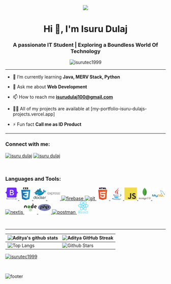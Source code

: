 <p align="center">
<picture><img src = "https://github.com/7oSkaaa/7oSkaaa/blob/main/Images/about_me.gif?raw=true"  width = 180px  ></picture>
</p>
<h1 align="center">Hi 👋, I'm Isuru Dulaj</h1>
<h3 align="center">A passionate IT Student | Exploring a Boundless World Of Technology</h3>

<p align="center"> <img src="https://komarev.com/ghpvc/?username=isurutec1999&label=Profile%20views&color=0e75b6&style=flat" alt="isurutec1999" /> </p>

---
- 🌱 I’m currently learning **Java, MERV Stack, Python**

- 💬 Ask me about **Web Development**

- 📫 How to reach me **isurudulaj100@gmail.com**

- 👨‍💻 All of my projects are available at [my-portfolio-isuru-dulajs-projects.vercel.app]

- ⚡ Fun fact **Call me as ID Product**
---
<h3 align="left">Connect with me:</h3>
<p align="left">
<a href="https://linkedin.com/in/isuru dulaj" target="blank"><img align="center" src="https://raw.githubusercontent.com/rahuldkjain/github-profile-readme-generator/master/src/images/icons/Social/linked-in-alt.svg" alt="isuru dulaj" height="30" width="40" /></a>
<a href="https://fb.com/isuru dulaj" target="blank"><img align="center" src="https://raw.githubusercontent.com/rahuldkjain/github-profile-readme-generator/master/src/images/icons/Social/facebook.svg" alt="isuru dulaj" height="30" width="40" /></a>
</p><br>

<h3 align="left">Languages and Tools:</h3>
<p align="left"> <a href="https://getbootstrap.com" target="_blank" rel="noreferrer"> <img src="https://raw.githubusercontent.com/devicons/devicon/master/icons/bootstrap/bootstrap-plain-wordmark.svg" alt="bootstrap" width="40" height="40"/> </a> <a href="https://www.w3schools.com/css/" target="_blank" rel="noreferrer"> <img src="https://raw.githubusercontent.com/devicons/devicon/master/icons/css3/css3-original-wordmark.svg" alt="css3" width="40" height="40"/> </a> <a href="https://www.docker.com/" target="_blank" rel="noreferrer"> <img src="https://raw.githubusercontent.com/devicons/devicon/master/icons/docker/docker-original-wordmark.svg" alt="docker" width="40" height="40"/> </a> <a href="https://expressjs.com" target="_blank" rel="noreferrer"> <img src="https://raw.githubusercontent.com/devicons/devicon/master/icons/express/express-original-wordmark.svg" alt="express" width="40" height="40"/> </a> <a href="https://firebase.google.com/" target="_blank" rel="noreferrer"> <img src="https://www.vectorlogo.zone/logos/firebase/firebase-icon.svg" alt="firebase" width="40" height="40"/> </a> <a href="https://git-scm.com/" target="_blank" rel="noreferrer"> <img src="https://www.vectorlogo.zone/logos/git-scm/git-scm-icon.svg" alt="git" width="40" height="40"/> </a> <a href="https://www.w3.org/html/" target="_blank" rel="noreferrer"> <img src="https://raw.githubusercontent.com/devicons/devicon/master/icons/html5/html5-original-wordmark.svg" alt="html5" width="40" height="40"/> </a> <a href="https://www.java.com" target="_blank" rel="noreferrer"> <img src="https://raw.githubusercontent.com/devicons/devicon/master/icons/java/java-original.svg" alt="java" width="40" height="40"/> </a> <a href="https://developer.mozilla.org/en-US/docs/Web/JavaScript" target="_blank" rel="noreferrer"> <img src="https://raw.githubusercontent.com/devicons/devicon/master/icons/javascript/javascript-original.svg" alt="javascript" width="40" height="40"/> </a> <a href="https://www.mongodb.com/" target="_blank" rel="noreferrer"> <img src="https://raw.githubusercontent.com/devicons/devicon/master/icons/mongodb/mongodb-original-wordmark.svg" alt="mongodb" width="40" height="40"/> </a> <a href="https://www.mysql.com/" target="_blank" rel="noreferrer"> <img src="https://raw.githubusercontent.com/devicons/devicon/master/icons/mysql/mysql-original-wordmark.svg" alt="mysql" width="40" height="40"/> </a> <a href="https://nextjs.org/" target="_blank" rel="noreferrer"> <img src="https://cdn.worldvectorlogo.com/logos/nextjs-2.svg" alt="nextjs" width="40" height="40"/> </a> <a href="https://nodejs.org" target="_blank" rel="noreferrer"> <img src="https://raw.githubusercontent.com/devicons/devicon/master/icons/nodejs/nodejs-original-wordmark.svg" alt="nodejs" width="40" height="40"/> </a> <a href="https://www.php.net" target="_blank" rel="noreferrer"> <img src="https://raw.githubusercontent.com/devicons/devicon/master/icons/php/php-original.svg" alt="php" width="40" height="40"/> </a> <a href="https://postman.com" target="_blank" rel="noreferrer"> <img src="https://www.vectorlogo.zone/logos/getpostman/getpostman-icon.svg" alt="postman" width="40" height="40"/> </a> <a href="https://reactjs.org/" target="_blank" rel="noreferrer"> <img src="https://raw.githubusercontent.com/devicons/devicon/master/icons/react/react-original-wordmark.svg" alt="react" width="40" height="40"/> </a> </p><br>

---

| ![Aditya's github stats](https://github-readme-stats.vercel.app/api?username=IsuruTec1999&show_icons=true&theme=tokyonight) | ![Aditya GitHub Streak](https://github-readme-streak-stats.herokuapp.com/?user=IsuruTec1999&theme=tokyonight) |
| --- | --- |
| ![Top Langs](https://github-readme-stats.vercel.app/api/top-langs/?username=IsuruTec1999&theme=tokyonight) | ![Github Stars](https://github-readme-stats.vercel.app/api?username=IsuruTec1999&show_icons=true&locale=en&count_private=true&hide_rank=true&custom_title=My%20GitHub%20Stats&disable_animations=true&theme=tokyonight) |


<p align="left"> <a href="https://github.com/ryo-ma/github-profile-trophy"><img src="https://github-profile-trophy.vercel.app/?username=isurutec1999" alt="isurutec1999" /></a> </p><br>

![footer](https://github.com/JayantGoel001/JayantGoel001/blob/master/WEBP/footer.webp)





